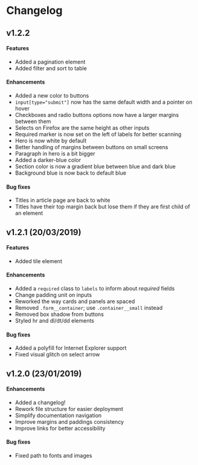 # Changelog

## v1.2.2

#### Features

- Added a pagination element
- Added filter and sort to table

#### Enhancements

- Added a new color to buttons
- `input[type="submit"]` now has the same default width and a pointer on hover
- Checkboxes and radio buttons options now have a larger margins between them
- Selects on Firefox are the same height as other inputs
- Required marker is now set on the left of labels for better scanning
- Hero is now white by default
- Better handling of margins between buttons on small screens
- Paragraph in hero is a bit bigger
- Added a darker-blue color
- Section color is now a gradient blue between blue and dark blue
- Background blue is now back to default blue

#### Bug fixes

- Titles in article page are back to white
- Titles have their top margin back but lose them if they are first child of an element


## v1.2.1 (20/03/2019)

#### Features

- Added tile element

#### Enhancements

- Added a `required` class to `labels` to inform about _required_ fields
- Change padding unit on inputs
- Reworked the way cards and panels are spaced
- Removed `.form__container`; use `.container__small` instead
- Removed box shadow from buttons
- Styled hr and dl/dt/dd elements

#### Bug fixes

- Added a polyfill for Internet Explorer support
- Fixed visual glitch on select arrow

## v1.2.0 (23/01/2019)

#### Enhancements

- Added a changelog!
- Rework file structure for easier deployment
- Simplify documentation navigation
- Improve margins and paddings consistency
- Improve links for better accessibility

#### Bug fixes

- Fixed path to fonts and images

